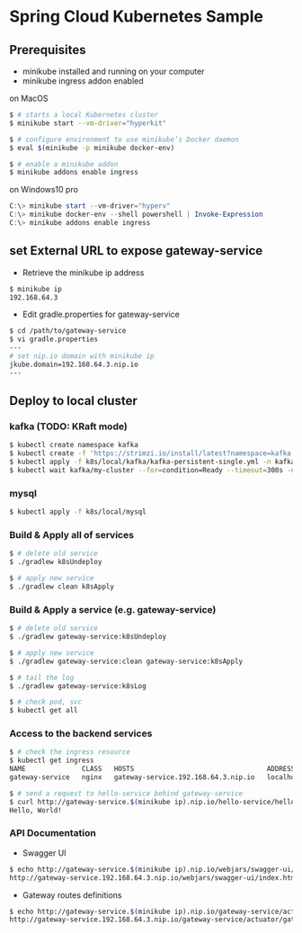 # Spring Cloud Kubernetes Sample

## Prerequisites

- minikube installed and running on your computer
- minikube ingress addon enabled

on MacOS
```bash
$ # starts a local Kubernetes cluster
$ minikube start --vm-driver="hyperkit"

$ # configure environment to use minikube’s Docker daemon
$ eval $(minikube -p minikube docker-env)

$ # enable a minikube addon
$ minikube addons enable ingress
```

on Windows10 pro
```powershell
C:\> minikube start --vm-driver="hyperv"
C:\> minikube docker-env --shell powershell | Invoke-Expression
C:\> minikube addons enable ingress
```

## set External URL to expose gateway-service

- Retrieve the minikube ip address

```bash
$ minikube ip
192.168.64.3
```

- Edit gradle.properties for gateway-service

```bash
$ cd /path/to/gateway-service
$ vi gradle.properties
---
# set nip.io domain with minikube ip
jkube.domain=192.168.64.3.nip.io
---
```

## Deploy to local cluster

### kafka (TODO: KRaft mode)

```bash
$ kubectl create namespace kafka
$ kubectl create -f 'https://strimzi.io/install/latest?namespace=kafka' -n kafka
$ kubectl apply -f k8s/local/kafka/kafka-persistent-single.yml -n kafka
$ kubectl wait kafka/my-cluster --for=condition=Ready --timeout=300s -n kafka
```

### mysql

```bash
$ kubectl apply -f k8s/local/mysql
```

### Build & Apply all of services

```bash
$ # delete old service
$ ./gradlew k8sUndeploy

$ # apply new service
$ ./gradlew clean k8sApply
```

### Build & Apply a service (e.g. gateway-service)

```bash
$ # delete old service
$ ./gradlew gateway-service:k8sUndeploy

$ # apply new service
$ ./gradlew gateway-service:clean gateway-service:k8sApply

$ # tail the log
$ ./gradlew gateway-service:k8sLog

$ # check pod, svc
$ kubectl get all
```

### Access to the backend services

```bash
$ # check the ingress resource
$ kubectl get ingress
NAME              CLASS   HOSTS                                 ADDRESS     PORTS   AGE
gateway-service   nginx   gateway-service.192.168.64.3.nip.io   localhost   80      11m

$ # send a request to hello-service behind gateway-service
$ curl http://gateway-service.$(minikube ip).nip.io/hello-service/hello
Hello, World!
```

### API Documentation

- Swagger UI

```bash
$ echo http://gateway-service.$(minikube ip).nip.io/webjars/swagger-ui/index.html
http://gateway-service.192.168.64.3.nip.io/webjars/swagger-ui/index.html
```

- Gateway routes definitions

```bash
$ echo http://gateway-service.$(minikube ip).nip.io/gateway-service/actuator/gateway/routes
http://gateway-service.192.168.64.3.nip.io/gateway-service/actuator/gateway/routes
```
